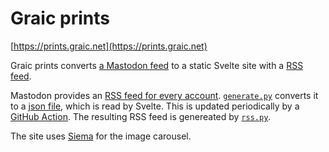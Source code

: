# Graic prints

[https://prints.graic.net](https://prints.graic.net)

Graic prints converts [a Mastodon feed](https://mastodon.social/@graicprints) to a static Svelte site with a [RSS feed](https://prints.graic.net/feed).

Mastodon provides an [RSS feed for every account](https://mastodon.social/@graicprints.rss). [`generate.py`](scripts/generate.py) converts it to a [json file](src/routes/data.json), which is read by Svelte. This is updated periodically by a [GitHub Action](.github/workflows/update.yml). The resulting RSS feed is genereated by [`rss.py`](scripts/rss.py).

The site uses [Siema](https://pawelgrzybek.github.io/siema) for the image carousel.